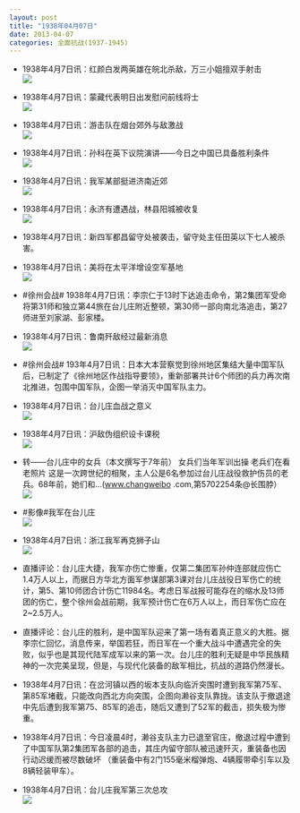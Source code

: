 ```yaml
---
layout: post
title: "1938年04月07日"
date: 2013-04-07
categories: 全面抗战(1937-1945)
---
```


<meta name="referrer" content="no-referrer" />

- 1938年4月7日讯：红颜白发两英雄在皖北杀敌，万三小姐擅双手射击 <br/><img src="https://ww2.sinaimg.cn/large/aca367d8jw1e3hgd16qmmj.jpg" />

- 1938年4月7日讯：蒙藏代表明日出发慰问前线将士 <br/><img src="https://ww4.sinaimg.cn/large/aca367d8jw1e3hemv6jsmj.jpg" />

- 1938年4月7日讯：游击队在烟台郊外与敌激战 <br/><img src="https://ww1.sinaimg.cn/large/aca367d8jw1e3hcw8x553j.jpg" />

- 1938年4月7日讯：孙科在英下议院演讲——今日之中国已具备胜利条件 <br/><img src="https://ww4.sinaimg.cn/large/aca367d8jw1e3hb5kitq5j.jpg" />

- 1938年4月7日讯：我军某部挺进济南近郊 <br/><img src="https://ww3.sinaimg.cn/large/aca367d8jw1e3h9f5hefbj.jpg" />

- 1938年4月7日讯：永济有遭遇战，林县阳城被收复 <br/><img src="https://ww3.sinaimg.cn/large/aca367d8jw1e3h7opa1s7j.jpg" />

- 1938年4月7日讯：新四军都昌留守处被袭击，留守处主任田英以下七人被杀害。 

- 1938年4月7日讯：美将在太平洋增设空军基地 <br/><img src="https://ww4.sinaimg.cn/large/aca367d8jw1e3gz0jx2mkj.jpg" />

- #徐州会战# 1938年4月7日讯：李宗仁于13时下达追击命令，第2集团军受命将第31师和独立第44旅在台儿庄附近整顿，第30师一部向南北洛追击，第27师进至刘家湖、彭家楼。 

- 1938年4月7日讯：鲁南歼敌经过最新消息 <br/><img src="https://ww1.sinaimg.cn/large/aca367d8jw1e3gxadv24hj.jpg" />

- #徐州会战# 193年4月7日讯：日本大本营察觉到徐州地区集结大量中国军队后，已制定了《徐州地区作战指导要领》，重新部署共计6个师团的兵力再次南北推进，包围中国军队，企图一举消灭中国军队主力。 

- 1938年4月7日讯：台儿庄血战之意义 <br/><img src="https://ww3.sinaimg.cn/large/aca367d8jw1e3gvjzs7u0j.jpg" />

- 1938年4月7日讯：沪敌伪组织设卡课税 <br/><img src="https://ww1.sinaimg.cn/large/aca367d8jw1e3gttj96enj.jpg" />

- 转——台儿庄中的女兵（本文撰写于7年前）            女兵们当年军训出操      老兵们在看老照片    这是一次跨世纪的相聚，主人公是6名参加过台儿庄战役救护伤员的老兵。68年前，她们和...(www.changweibo .com,第5702254条@长围脖） <br/><img src="https://ww4.sinaimg.cn/large/aca367d8jw1e3gtpj90b3j.jpg" />

- #影像#我军在台儿庄 <br/><img src="https://ww4.sinaimg.cn/large/aca367d8jw1e3gthmp8jej.jpg" />

- 1938年4月7日讯：浙江我军再克狮子山 <br/><img src="https://ww4.sinaimg.cn/large/aca367d8jw1e3gs2ukcpmj.jpg" />

- 直播评论：台儿庄大捷，我军亦伤亡惨重，仅第二集团军孙仲连部就应伤亡1.4万人以上，而据日方华北方面军参谋部第3课对台儿庄战役日军伤亡的统计，第5、第10师团合计伤亡11984名。考虑日军战报可能存在的缩水及13师团的伤亡，整个徐州会战前期，我军预计伤亡在6万人以上，而日军伤亡应在2~2.5万人。 

- 直播评论：台儿庄的胜利，是中国军队迎来了第一场有着真正意义的大胜。据李宗仁回忆，消息传来，举国若狂，而日军在一个重大战斗中遭遇完全的失败，似乎也是其现代陆军成军以来的第一次。台儿庄的胜利无疑是中华民族精神的一次完美呈现，但是，与现代化装备的敌军相比，抗战的道路仍然漫长。 

- 1938年4月7日讯：在岔河镇以西的坂本支队向临沂突围时遭到我军第75军、第85军堵截，只能改向西北方向突围，企图向濑谷支队靠拢。该支队于撤退途中先后遭到我军第75、85军的追击，随后又遭到了52军的截击，损失极为惨重。 

- 1938年4月7日讯：今日凌晨4时，濑谷支队主力已退至官庄，撤退过程中遭到了中国军队第2集团军各部的追击，其庄内留守部队被迅速歼灭，重装备也因行动迟缓而被尽数破坏 （重装备中有2门155毫米榴弹炮、4辆履带牵引车以及8辆轻装甲车）。 

- 1938年4月7日讯：台儿庄我军第三次总攻 <br/><img src="https://ww4.sinaimg.cn/large/aca367d8jw1e3gom6cv1bj.jpg" />

